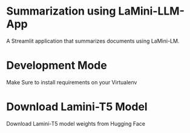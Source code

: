 # Summarization using LaMini-LLM-App
A Streamlit application that summarizes documents using LaMini-LM.

# Development Mode
Make Sure to install requirements on your Virtualenv

# Download Lamini-T5 Model
Download Lamini-T5 model weights from Hugging Face

